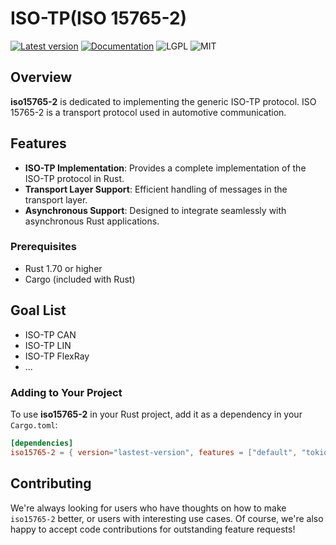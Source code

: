 # ISO-TP(ISO 15765-2)

[![Latest version](https://img.shields.io/crates/v/iso15765-2.svg)](https://crates.io/crates/iso15765-2)
[![Documentation](https://docs.rs/bleasy/badge.svg)](https://docs.rs/iso15765-2)
![LGPL](https://img.shields.io/badge/license-LGPL-green.svg)
![MIT](https://img.shields.io/badge/license-MIT-yellow.svg)

## Overview

**iso15765-2** is dedicated to implementing the generic ISO-TP protocol. ISO 15765-2 is a transport protocol used in automotive communication.

## Features

- **ISO-TP Implementation**: Provides a complete implementation of the ISO-TP protocol in Rust.
- **Transport Layer Support**: Efficient handling of messages in the transport layer.
- **Asynchronous Support**: Designed to integrate seamlessly with asynchronous Rust applications.

### Prerequisites

- Rust 1.70 or higher
- Cargo (included with Rust)

## Goal List
- ISO-TP CAN
- ISO-TP LIN
- ISO-TP FlexRay
- ...

### Adding to Your Project

To use **iso15765-2** in your Rust project, add it as a dependency in your `Cargo.toml`:

```toml
[dependencies]
iso15765-2 = { version="lastest-version", features = ["default", "tokio"] }
```

## Contributing

We're always looking for users who have thoughts on how to make `iso15765-2` better, or users with
interesting use cases.  Of course, we're also happy to accept code contributions for outstanding
feature requests!
